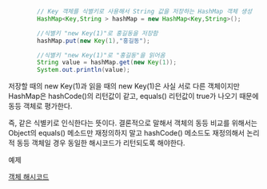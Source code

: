 ```java
        // Key 객체를 식별키로 사용해서 String 값을 저장하는 HashMap 객체 생성
        HashMap<Key,String > hashMap = new HashMap<Key,String>();

        //식별키 "new Key(1)"로 홍길동을 저장함
        hashMap.put(new Key(1),"홍길동");

        //식별키 "new Key(1)"로 "홍길동"을 읽어옴
        String value = hashMap.get(new Key(1));
        System.out.println(value);

```

저장할 때의 new Key(1)과 읽을 때의 new Key(1)은 사실 서로 다른 객체이지만 HashMap은
hashCode()의 리턴값이 같고, equals() 리턴값이 true가 나오기 때문에 동등 객체로 평가한다.

즉, 같은 식별키로 인식한다는 뜻이다. 결론적으로 말해서 객체의 동등 비교를 위해서는 Object의
equals() 메소드만 재정의하지 말고 hashCode() 메소드도 재정의해서 논리적 동등 객체일 경우
동일한 해시코드가 리턴되도록 해야한다. 

예제

[객체 해시코드](src/chap11/sec03/exam02_hashcode)